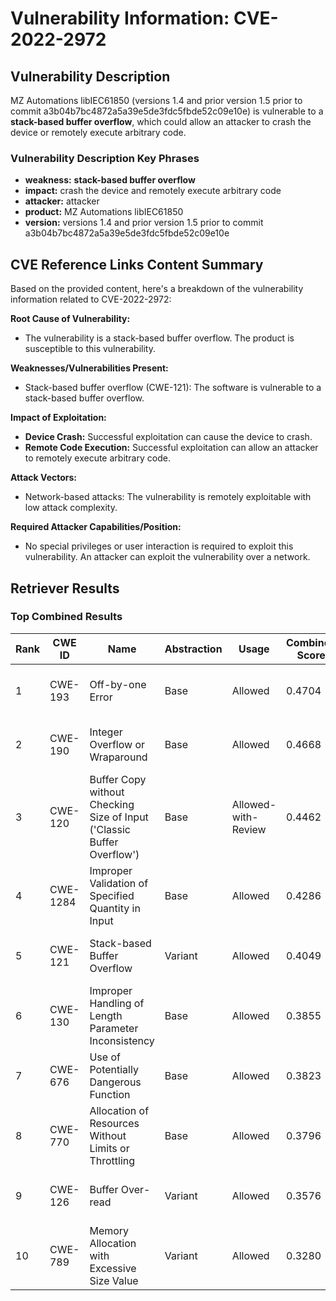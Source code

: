 # Vulnerability Information: CVE-2022-2972

## Vulnerability Description
MZ Automations libIEC61850 (versions 1.4 and prior version 1.5 prior to commit a3b04b7bc4872a5a39e5de3fdc5fbde52c09e10e) is vulnerable to a **stack-based buffer overflow**, which could allow an attacker to crash the device or remotely execute arbitrary code.

### Vulnerability Description Key Phrases
- **weakness:** **stack-based buffer overflow**
- **impact:** crash the device and remotely execute arbitrary code
- **attacker:** attacker
- **product:** MZ Automations libIEC61850
- **version:** versions 1.4 and prior version 1.5 prior to commit a3b04b7bc4872a5a39e5de3fdc5fbde52c09e10e

## CVE Reference Links Content Summary
Based on the provided content, here's a breakdown of the vulnerability information related to CVE-2022-2972:

**Root Cause of Vulnerability:**
- The vulnerability is a stack-based buffer overflow. The product is susceptible to this vulnerability.

**Weaknesses/Vulnerabilities Present:**
- Stack-based buffer overflow (CWE-121): The software is vulnerable to a stack-based buffer overflow.

**Impact of Exploitation:**
- **Device Crash:** Successful exploitation can cause the device to crash.
- **Remote Code Execution:** Successful exploitation can allow an attacker to remotely execute arbitrary code.

**Attack Vectors:**
- Network-based attacks: The vulnerability is remotely exploitable with low attack complexity.

**Required Attacker Capabilities/Position:**
- No special privileges or user interaction is required to exploit this vulnerability. An attacker can exploit the vulnerability over a network.

## Retriever Results

### Top Combined Results

| Rank | CWE ID | Name | Abstraction | Usage | Combined Score | Retrievers | Individual Scores |
|------|--------|------|-------------|-------|---------------|------------|-------------------|
| 1 | CWE-193 | Off-by-one Error | Base | Allowed | 0.4704 | sparse, graph | sparse: 0.197, graph: 1.000 |
| 2 | CWE-190 | Integer Overflow or Wraparound | Base | Allowed | 0.4668 | sparse, graph | sparse: 0.191, graph: 1.000 |
| 3 | CWE-120 | Buffer Copy without Checking Size of Input ('Classic Buffer Overflow') | Base | Allowed-with-Review | 0.4462 | sparse, graph | sparse: 0.192, graph: 1.000 |
| 4 | CWE-1284 | Improper Validation of Specified Quantity in Input | Base | Allowed | 0.4286 | sparse, graph | sparse: 0.198, graph: 0.882 |
| 5 | CWE-121 | Stack-based Buffer Overflow | Variant | Allowed | 0.4049 | dense, sparse | dense: 0.622, sparse: 0.223 |
| 6 | CWE-130 | Improper Handling of Length Parameter Inconsistency | Base | Allowed | 0.3855 | dense, sparse | dense: 0.572, sparse: 0.173 |
| 7 | CWE-676 | Use of Potentially Dangerous Function | Base | Allowed | 0.3823 | dense, sparse | dense: 0.561, sparse: 0.177 |
| 8 | CWE-770 | Allocation of Resources Without Limits or Throttling | Base | Allowed | 0.3796 | sparse, graph | sparse: 0.170, graph: 0.789 |
| 9 | CWE-126 | Buffer Over-read | Variant | Allowed | 0.3576 | dense, sparse | dense: 0.565, sparse: 0.183 |
| 10 | CWE-789 | Memory Allocation with Excessive Size Value | Variant | Allowed | 0.3280 | sparse, graph | sparse: 0.166, graph: 0.729 |

